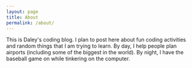 ```yaml
---
layout: page
title: About
permalink: /about/
---
```


This is Daley's coding blog. I plan to post here about fun coding activities and random things that I am trying to learn. By day, I help people plan airports (including some of the biggest in the world). By night, I have the baseball game on while tinkering on the computer.
